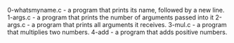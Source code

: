 0-whatsmyname.c - a program that prints its name, followed by a new line.
1-args.c - a program that prints the number of arguments passed into it
2-args.c - a program that prints all arguments it receives.
3-mul.c - a program that multiplies two numbers.
4-add - a program that adds positive numbers.
